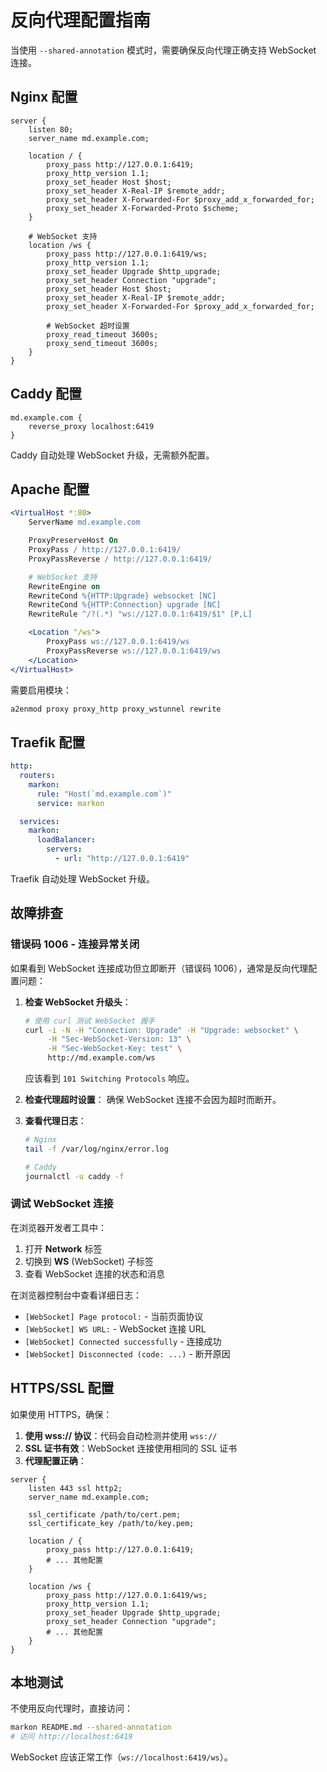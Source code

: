 # 反向代理配置指南

当使用 `--shared-annotation` 模式时，需要确保反向代理正确支持 WebSocket 连接。

## Nginx 配置

```nginx
server {
    listen 80;
    server_name md.example.com;

    location / {
        proxy_pass http://127.0.0.1:6419;
        proxy_http_version 1.1;
        proxy_set_header Host $host;
        proxy_set_header X-Real-IP $remote_addr;
        proxy_set_header X-Forwarded-For $proxy_add_x_forwarded_for;
        proxy_set_header X-Forwarded-Proto $scheme;
    }

    # WebSocket 支持
    location /ws {
        proxy_pass http://127.0.0.1:6419/ws;
        proxy_http_version 1.1;
        proxy_set_header Upgrade $http_upgrade;
        proxy_set_header Connection "upgrade";
        proxy_set_header Host $host;
        proxy_set_header X-Real-IP $remote_addr;
        proxy_set_header X-Forwarded-For $proxy_add_x_forwarded_for;

        # WebSocket 超时设置
        proxy_read_timeout 3600s;
        proxy_send_timeout 3600s;
    }
}
```

## Caddy 配置

```caddy
md.example.com {
    reverse_proxy localhost:6419
}
```

Caddy 自动处理 WebSocket 升级，无需额外配置。

## Apache 配置

```apache
<VirtualHost *:80>
    ServerName md.example.com

    ProxyPreserveHost On
    ProxyPass / http://127.0.0.1:6419/
    ProxyPassReverse / http://127.0.0.1:6419/

    # WebSocket 支持
    RewriteEngine on
    RewriteCond %{HTTP:Upgrade} websocket [NC]
    RewriteCond %{HTTP:Connection} upgrade [NC]
    RewriteRule ^/?(.*) "ws://127.0.0.1:6419/$1" [P,L]

    <Location "/ws">
        ProxyPass ws://127.0.0.1:6419/ws
        ProxyPassReverse ws://127.0.0.1:6419/ws
    </Location>
</VirtualHost>
```

需要启用模块：
```bash
a2enmod proxy proxy_http proxy_wstunnel rewrite
```

## Traefik 配置

```yaml
http:
  routers:
    markon:
      rule: "Host(`md.example.com`)"
      service: markon

  services:
    markon:
      loadBalancer:
        servers:
          - url: "http://127.0.0.1:6419"
```

Traefik 自动处理 WebSocket 升级。

## 故障排查

### 错误码 1006 - 连接异常关闭

如果看到 WebSocket 连接成功但立即断开（错误码 1006），通常是反向代理配置问题：

1. **检查 WebSocket 升级头**：
   ```bash
   # 使用 curl 测试 WebSocket 握手
   curl -i -N -H "Connection: Upgrade" -H "Upgrade: websocket" \
        -H "Sec-WebSocket-Version: 13" \
        -H "Sec-WebSocket-Key: test" \
        http://md.example.com/ws
   ```

   应该看到 `101 Switching Protocols` 响应。

2. **检查代理超时设置**：
   确保 WebSocket 连接不会因为超时而断开。

3. **查看代理日志**：
   ```bash
   # Nginx
   tail -f /var/log/nginx/error.log

   # Caddy
   journalctl -u caddy -f
   ```

### 调试 WebSocket 连接

在浏览器开发者工具中：
1. 打开 **Network** 标签
2. 切换到 **WS** (WebSocket) 子标签
3. 查看 WebSocket 连接的状态和消息

在浏览器控制台中查看详细日志：
- `[WebSocket] Page protocol:` - 当前页面协议
- `[WebSocket] WS URL:` - WebSocket 连接 URL
- `[WebSocket] Connected successfully` - 连接成功
- `[WebSocket] Disconnected (code: ...)` - 断开原因

## HTTPS/SSL 配置

如果使用 HTTPS，确保：

1. **使用 wss:// 协议**：代码会自动检测并使用 `wss://`
2. **SSL 证书有效**：WebSocket 连接使用相同的 SSL 证书
3. **代理配置正确**：

```nginx
server {
    listen 443 ssl http2;
    server_name md.example.com;

    ssl_certificate /path/to/cert.pem;
    ssl_certificate_key /path/to/key.pem;

    location / {
        proxy_pass http://127.0.0.1:6419;
        # ... 其他配置
    }

    location /ws {
        proxy_pass http://127.0.0.1:6419/ws;
        proxy_http_version 1.1;
        proxy_set_header Upgrade $http_upgrade;
        proxy_set_header Connection "upgrade";
        # ... 其他配置
    }
}
```

## 本地测试

不使用反向代理时，直接访问：
```bash
markon README.md --shared-annotation
# 访问 http://localhost:6419
```

WebSocket 应该正常工作（`ws://localhost:6419/ws`）。

